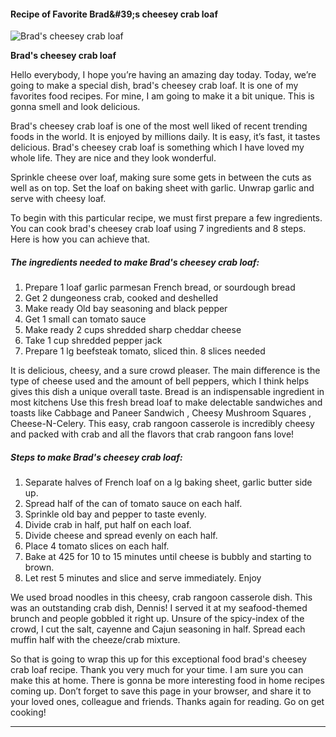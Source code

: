             

#### Recipe of Favorite Brad&amp;#39;s cheesey crab loaf

![Brad's cheesey crab loaf](https://img-global.cpcdn.com/recipes/62d3d1a2e74b9764/751x532cq70/brads-cheesey-crab-loaf-recipe-main-photo.jpg)

**Brad's cheesey crab loaf**

Hello everybody, I hope you’re having an amazing day today. Today, we’re going to make a special dish, brad's cheesey crab loaf. It is one of my favorites food recipes. For mine, I am going to make it a bit unique. This is gonna smell and look delicious.

Brad's cheesey crab loaf is one of the most well liked of recent trending foods in the world. It is enjoyed by millions daily. It is easy, it’s fast, it tastes delicious. Brad's cheesey crab loaf is something which I have loved my whole life. They are nice and they look wonderful.

Sprinkle cheese over loaf, making sure some gets in between the cuts as well as on top. Set the loaf on baking sheet with garlic. Unwrap garlic and serve with cheesy loaf.

To begin with this particular recipe, we must first prepare a few ingredients. You can cook brad's cheesey crab loaf using 7 ingredients and 8 steps. Here is how you can achieve that.

##### The ingredients needed to make Brad's cheesey crab loaf:

1.  Prepare 1 loaf garlic parmesan French bread, or sourdough bread
2.  Get 2 dungeoness crab, cooked and deshelled
3.  Make ready Old bay seasoning and black pepper
4.  Get 1 small can tomato sauce
5.  Make ready 2 cups shredded sharp cheddar cheese
6.  Take 1 cup shredded pepper jack
7.  Prepare 1 lg beefsteak tomato, sliced thin. 8 slices needed

It is delicious, cheesy, and a sure crowd pleaser. The main difference is the type of cheese used and the amount of bell peppers, which I think helps gives this dish a unique overall taste. Bread is an indispensable ingredient in most kitchens Use this fresh bread loaf to make delectable sandwiches and toasts like Cabbage and Paneer Sandwich , Cheesy Mushroom Squares , Cheese-N-Celery. This easy, crab rangoon casserole is incredibly cheesy and packed with crab and all the flavors that crab rangoon fans love!

##### Steps to make Brad's cheesey crab loaf:

1.  Separate halves of French loaf on a lg baking sheet, garlic butter side up.
2.  Spread half of the can of tomato sauce on each half.
3.  Sprinkle old bay and pepper to taste evenly.
4.  Divide crab in half, put half on each loaf.
5.  Divide cheese and spread evenly on each half.
6.  Place 4 tomato slices on each half.
7.  Bake at 425 for 10 to 15 minutes until cheese is bubbly and starting to brown.
8.  Let rest 5 minutes and slice and serve immediately. Enjoy

We used broad noodles in this cheesy, crab rangoon casserole dish. This was an outstanding crab dish, Dennis! I served it at my seafood-themed brunch and people gobbled it right up. Unsure of the spicy-index of the crowd, I cut the salt, cayenne and Cajun seasoning in half. Spread each muffin half with the cheeze/crab mixture.

So that is going to wrap this up for this exceptional food brad's cheesey crab loaf recipe. Thank you very much for your time. I am sure you can make this at home. There is gonna be more interesting food in home recipes coming up. Don’t forget to save this page in your browser, and share it to your loved ones, colleague and friends. Thanks again for reading. Go on get cooking!

* * *